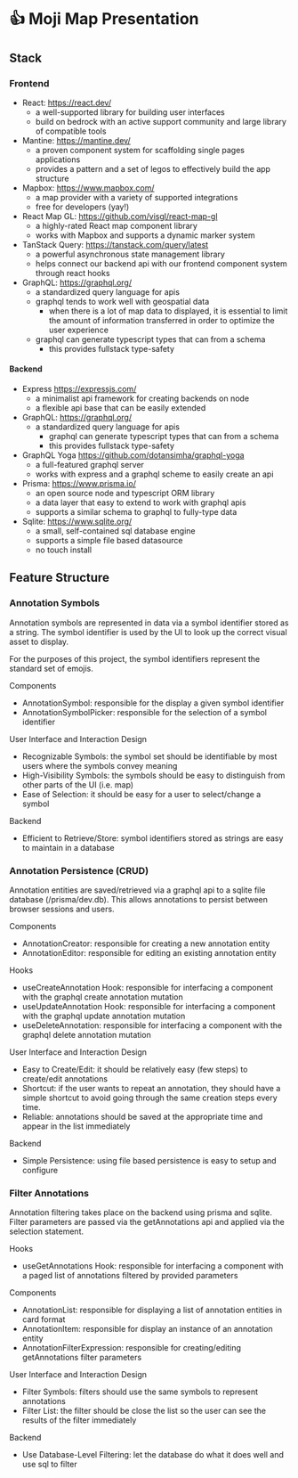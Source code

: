 # 👍 Moji Map Presentation

## Stack

### Frontend

- React: https://react.dev/
    - a well-supported library for building user interfaces
    - build on bedrock with an active support community and large library of compatible tools
- Mantine: https://mantine.dev/
    - a proven component system for scaffolding single pages applications
    - provides a pattern and a set of legos to effectively build the app structure
- Mapbox: https://www.mapbox.com/
    - a map provider with a variety of supported integrations
    - free for developers (yay!)
- React Map GL: https://github.com/visgl/react-map-gl
    - a highly-rated React map component library
    - works with Mapbox and supports a dynamic marker system
- TanStack Query: https://tanstack.com/query/latest
    - a powerful asynchronous state management library
    - helps connect our backend api with our frontend component system through react hooks
- GraphQL: https://graphql.org/
    - a standardized query language for apis
    - graphql tends to work well with geospatial data
        - when there is a lot of map data to displayed, it is essential to limit the amount of information transferred in order to optimize the user experience
    - graphql can generate typescript types that can from a schema
        - this provides fullstack type-safety

#### Backend

- Express https://expressjs.com/
    - a minimalist api framework for creating backends on node
    - a flexible api base that can be easily extended
- GraphQL: https://graphql.org/
    - a standardized query language for apis
        - graphql can generate typescript types that can from a schema
        - this provides fullstack type-safety
- GraphQL Yoga https://github.com/dotansimha/graphql-yoga
    - a full-featured graphql server
    - works with express and a graphql scheme to easily create an api
- Prisma: https://www.prisma.io/
    - an open source node and typescript ORM library
    - a data layer that easy to extend to work with graphql apis
    - supports a similar schema to graphql to fully-type data
- Sqlite: https://www.sqlite.org/
    - a small, self-contained sql database engine
    - supports a simple file based datasource
    - no touch install

## Feature Structure

### Annotation Symbols

Annotation symbols are represented in data via a symbol identifier stored as a string. The symbol identifier is used by the UI to look up the correct visual asset to display.

For the purposes of this project, the symbol identifiers represent the standard set of emojis.

Components
- AnnotationSymbol: responsible for the display a given symbol identifier
- AnnotationSymbolPicker: responsible for the selection of a symbol identifier

User Interface and Interaction Design
- Recognizable Symbols: the symbol set should be identifiable by most users where the symbols convey meaning
- High-Visibility Symbols: the symbols should be easy to distinguish from other parts of the UI (i.e. map)
- Ease of Selection:  it should be easy for a user to select/change a symbol

Backend
- Efficient to Retrieve/Store: symbol identifiers stored as strings are easy to maintain in a database

### Annotation Persistence (CRUD)

Annotation entities are saved/retrieved via a graphql api to a sqlite file database (/prisma/dev.db).  This allows annotations to persist between browser sessions and users.

Components
- AnnotationCreator: responsible for creating a new annotation entity
- AnnotationEditor: responsible for editing an existing annotation entity

Hooks
- useCreateAnnotation Hook: responsible for interfacing a component with the graphql create annotation mutation
- useUpdateAnnotation Hook: responsible for interfacing a component with the graphql update annotation mutation
- useDeleteAnnotation: responsible for interfacing a component with the graphql delete annotation mutation

User Interface and Interaction Design
- Easy to Create/Edit: it should be relatively easy (few steps) to create/edit annotations
- Shortcut: if the user wants to repeat an annotation, they should have a simple shortcut to avoid going through the same creation steps every time.
- Reliable: annotations should be saved at the appropriate time and appear in the list immediately

Backend
- Simple Persistence: using file based persistence is easy to setup and configure

### Filter Annotations

Annotation filtering takes place on the backend using prisma and sqlite.  Filter parameters are passed via the getAnnotations api and applied via the selection statement.

Hooks
- useGetAnnotations Hook: responsible for interfacing a component with a paged list of annotations filtered by provided parameters

Components
- AnnotationList: responsible for displaying a list of annotation entities in card format
- AnnotationItem: responsible for display an instance of an annotation entity
- AnnotationFilterExpression: responsible for creating/editing getAnnotations filter parameters

User Interface and Interaction Design
- Filter Symbols: filters should use the same symbols to represent annotations
- Filter List: the filter should be close the list so the user can see the results of the filter immediately

Backend
- Use Database-Level Filtering: let the database do what it does well and use sql to filter